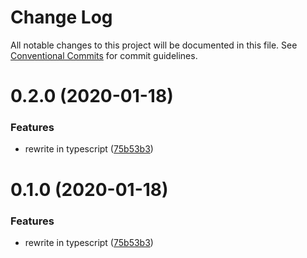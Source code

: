 # Change Log

All notable changes to this project will be documented in this file.
See [Conventional Commits](https://conventionalcommits.org) for commit guidelines.

# 0.2.0 (2020-01-18)


### Features

* rewrite in typescript ([75b53b3](https://github.com/thomasheyenbrock/terminal-printer/commit/75b53b3bef044d4432fa310ab44fbe81edc952e8))





# 0.1.0 (2020-01-18)


### Features

* rewrite in typescript ([75b53b3](https://github.com/thomasheyenbrock/terminal-printer/commit/75b53b3bef044d4432fa310ab44fbe81edc952e8))
